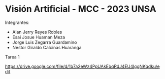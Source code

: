 # Visión Artificial - MCC - 2023  UNSA

Integrantes:

- Alan Jerry Reyes Robles
- Esai Josue Huaman Meza
- Jorge Luis Zegarra Guardamino
- Nestor Giraldo Calcinas Huaranga

Tarea 1 

https://drive.google.com/file/d/1b7a2eWz4PpUAkEbqRdJ4EU4IggNKqdku/edit
